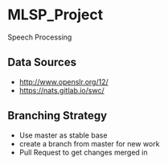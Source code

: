 # MLSP_Project
Speech Processing

## Data Sources
- http://www.openslr.org/12/
- https://nats.gitlab.io/swc/

## Branching Strategy
- Use master as stable base
- create a branch from master for new work
- Pull Request to get changes merged in
